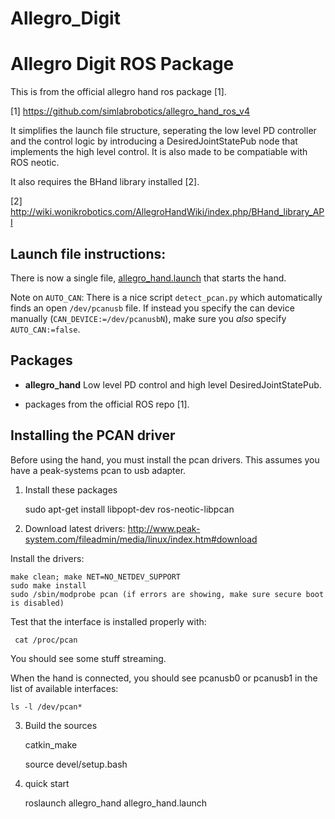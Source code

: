 # Allegro_Digit

Allegro Digit ROS Package
================================

This is from the official allegro hand ros package [1].

[1] https://github.com/simlabrobotics/allegro_hand_ros_v4

It simplifies the launch file structure, seperating the low level PD controller and the control logic by introducing a DesiredJointStatePub node that implements the high level control. It is also made to be compatiable with ROS neotic.

It also requires the BHand library installed [2].

[2] http://wiki.wonikrobotics.com/AllegroHandWiki/index.php/BHand_library_API


Launch file instructions:
------------------------

There is now a single file,
[allegro_hand.launch](allegro_hand/launch/allegro_hand.launch) that starts the hand.

Note on `AUTO_CAN`: There is a nice script `detect_pcan.py` which automatically
finds an open `/dev/pcanusb` file. If instead you specify the can device
manually (`CAN_DEVICE:=/dev/pcanusbN`), make sure you *also* specify
`AUTO_CAN:=false`. 

Packages
--------

 * **allegro_hand** Low level PD control and high level DesiredJointStatePub.

 * packages from the official ROS repo [1].


Installing the PCAN driver
--------------------------

Before using the hand, you must install the pcan drivers. This assumes you have
a peak-systems pcan to usb adapter.

1. Install these packages

    sudo apt-get install libpopt-dev ros-neotic-libpcan

2. Download latest drivers: http://www.peak-system.com/fileadmin/media/linux/index.htm#download

Install the drivers:

    make clean; make NET=NO_NETDEV_SUPPORT
    sudo make install
    sudo /sbin/modprobe pcan (if errors are showing, make sure secure boot is disabled)

Test that the interface is installed properly with:

     cat /proc/pcan

You should see some stuff streaming.

When the hand is connected, you should see pcanusb0 or pcanusb1 in the list of
available interfaces:

    ls -l /dev/pcan*


3. Build the sources

    catkin_make
    
    source devel/setup.bash

4. quick start

    roslaunch allegro_hand allegro_hand.launch

